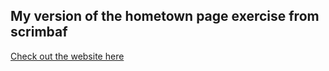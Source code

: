 ## My version of the hometown page exercise from scrimbaf

[Check out the website here](https://aleksander-kodehode.github.io/scrimba-hometown-page/)